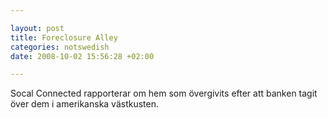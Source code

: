 ```yaml
--- 

layout: post
title: Foreclosure Alley 
categories: notswedish
date: 2008-10-02 15:56:28 +02:00 

---
```


Socal Connected rapporterar om hem som övergivits efter att banken tagit över dem i amerikanska västkusten. 